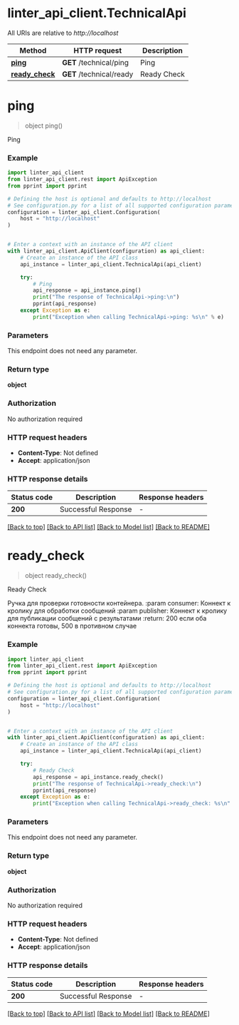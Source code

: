 # linter_api_client.TechnicalApi

All URIs are relative to *http://localhost*

Method | HTTP request | Description
------------- | ------------- | -------------
[**ping**](TechnicalApi.md#ping) | **GET** /technical/ping | Ping
[**ready_check**](TechnicalApi.md#ready_check) | **GET** /technical/ready | Ready Check


# **ping**
> object ping()

Ping

### Example


```python
import linter_api_client
from linter_api_client.rest import ApiException
from pprint import pprint

# Defining the host is optional and defaults to http://localhost
# See configuration.py for a list of all supported configuration parameters.
configuration = linter_api_client.Configuration(
    host = "http://localhost"
)


# Enter a context with an instance of the API client
with linter_api_client.ApiClient(configuration) as api_client:
    # Create an instance of the API class
    api_instance = linter_api_client.TechnicalApi(api_client)

    try:
        # Ping
        api_response = api_instance.ping()
        print("The response of TechnicalApi->ping:\n")
        pprint(api_response)
    except Exception as e:
        print("Exception when calling TechnicalApi->ping: %s\n" % e)
```



### Parameters

This endpoint does not need any parameter.

### Return type

**object**

### Authorization

No authorization required

### HTTP request headers

 - **Content-Type**: Not defined
 - **Accept**: application/json

### HTTP response details

| Status code | Description | Response headers |
|-------------|-------------|------------------|
**200** | Successful Response |  -  |

[[Back to top]](#) [[Back to API list]](../README.md#documentation-for-api-endpoints) [[Back to Model list]](../README.md#documentation-for-models) [[Back to README]](../README.md)

# **ready_check**
> object ready_check()

Ready Check

Ручка для проверки готовности контейнера.
:param consumer: Коннект к кролику для обработки сообщений
:param publisher: Коннект к кролику для публикации сообщений с результатами
:return: 200 если оба коннекта готовы, 500 в противном случае

### Example


```python
import linter_api_client
from linter_api_client.rest import ApiException
from pprint import pprint

# Defining the host is optional and defaults to http://localhost
# See configuration.py for a list of all supported configuration parameters.
configuration = linter_api_client.Configuration(
    host = "http://localhost"
)


# Enter a context with an instance of the API client
with linter_api_client.ApiClient(configuration) as api_client:
    # Create an instance of the API class
    api_instance = linter_api_client.TechnicalApi(api_client)

    try:
        # Ready Check
        api_response = api_instance.ready_check()
        print("The response of TechnicalApi->ready_check:\n")
        pprint(api_response)
    except Exception as e:
        print("Exception when calling TechnicalApi->ready_check: %s\n" % e)
```



### Parameters

This endpoint does not need any parameter.

### Return type

**object**

### Authorization

No authorization required

### HTTP request headers

 - **Content-Type**: Not defined
 - **Accept**: application/json

### HTTP response details

| Status code | Description | Response headers |
|-------------|-------------|------------------|
**200** | Successful Response |  -  |

[[Back to top]](#) [[Back to API list]](../README.md#documentation-for-api-endpoints) [[Back to Model list]](../README.md#documentation-for-models) [[Back to README]](../README.md)

